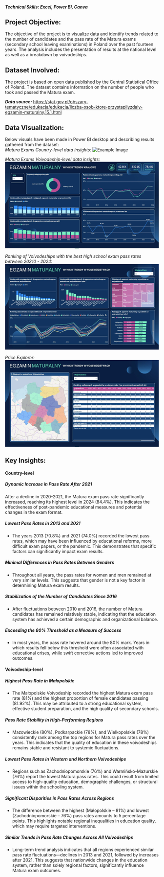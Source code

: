 #### *Technical Skills: Excel, Power BI, Canva*
## Project Objective: 
The objective of the project is to visualize data and identify trends related to the number of candidates and the pass rate of the Matura exams (secondary school leaving examinations) in Poland over the past fourteen years. 
The analysis includes the presentation of results at the national level as well as a breakdown by voivodeships. 

## Dataset Involved:
The project is based on open data published by the Central Statistical Office of Poland. The dataset contains information on the number of people who took and passed the Matura exam. <br>

<B>*Data source:*</B> <a href="https://stat.gov.pl/obszary-tematyczne/edukacja/edukacja/liczba-osob-ktore-przystapilyzdaly-egzamin-maturalny,15,1.html">https://stat.gov.pl/obszary-tematyczne/edukacja/edukacja/liczba-osob-ktore-przystapilyzdaly-egzamin-maturalny,15,1.html</a>

## Data Visualization:
Below visuals have been made in Power BI desktop and describing results gathered from the dataset:<BR>
*Matura Exams Country-level data insights:*
<img src="assets/img/KN_1.JPG" alt="Example Image">

*Matura Exams Voivodeship-level data insights:*
<img src="assets/img/PL_M1.JPG" alt="Example Image">

*Ranking of Voivodeships with the best high school exam pass rates between 20210 - 2024:*
<img src="assets/img/PL_M2.JPG" alt="Example Image">

*Price Explorer:*
<img src="assets/img/PL_M3.JPG" alt="Example Image">

## Key Insights:
#### Country-level 
##### Dynamic Increase in Pass Rate After 2021 

After a decline in 2020-2021, the Matura exam pass rate significantly increased, reaching its highest level in 2024 (84.4%). This indicates the effectiveness of post-pandemic educational measures and potential changes in the exam format. 
##### Lowest Pass Rates in 2013 and 2021 

- The years 2013 (70.8%) and 2021 (74.0%) recorded the lowest pass rates, which may have been influenced by educational reforms, more difficult exam papers, or the pandemic. This demonstrates that specific factors can significantly impact exam results. 

##### Minimal Differences in Pass Rates Between Genders 

- Throughout all years, the pass rates for women and men remained at very similar levels. This suggests that gender is not a key factor in determining Matura exam results. 

##### Stabilization of the Number of Candidates Since 2016 

- After fluctuations between 2010 and 2016, the number of Matura candidates has remained relatively stable, indicating that the education system has achieved a certain demographic and organizational balance. 

##### Exceeding the 80% Threshold as a Measure of Success 

- In most years, the pass rate hovered around the 80% mark. Years in which results fell below this threshold were often associated with educational crises, while swift corrective actions led to improved outcomes.

#### Voivodeship-level 
##### Highest Pass Rate in Małopolskie 

- The Małopolskie Voivodeship recorded the highest Matura exam pass rate (81%) and the highest proportion of female candidates passing (81.92%). This may be attributed to a strong educational system, effective student preparation, and the high quality of secondary schools. 
##### Pass Rate Stability in High-Performing Regions 

- Mazowieckie (80%), Podkarpackie (78%), and Wielkopolskie (78%) consistently rank among the top regions for Matura pass rates over the years. This indicates that the quality of education in these voivodeships remains stable and resistant to systemic fluctuations. 

##### Lowest Pass Rates in Western and Northern Voivodeships 

- Regions such as Zachodniopomorskie (76%) and Warmińsko-Mazurskie (76%) report the lowest Matura pass rates. This could result from limited access to high-quality education, demographic challenges, or structural issues within the schooling system. 

##### Significant Disparities in Pass Rates Across Regions 

- The difference between the highest (Małopolskie – 81%) and lowest (Zachodniopomorskie – 76%) pass rates amounts to 5 percentage points. This highlights notable regional inequalities in education quality, which may require targeted interventions. 

##### Similar Trends in Pass Rate Changes Across All Voivodeships 

- Long-term trend analysis indicates that all regions experienced similar pass rate fluctuations—declines in 2013 and 2021, followed by increases after 2021. This suggests that nationwide changes in the education system, rather than solely regional factors, significantly influence Matura exam outcomes. 

  <!--## Download the project in .pdf-->



